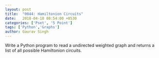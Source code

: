 ```yaml
---
layout: post
title:  "0044: Hamiltonion Circuits"
date:   2018-04-10 08:54:00 +0530
categories: ['Pset', '5 Point']
tags: ['Python','Graphs']
author: Gaurav Singh
---
```

Write a Python program to read a undirected weighted graph and returns a list of all possible <span title="Well, well, well, I never thought I'd meet a third-year class who wouldn't even recognise a werewolf when they saw one. I shall make a point of informing Professor Dumbledore how very behind you all are. — Snape substituting as the DADA professor (1993)">Hamiltonion circuits</span>.
